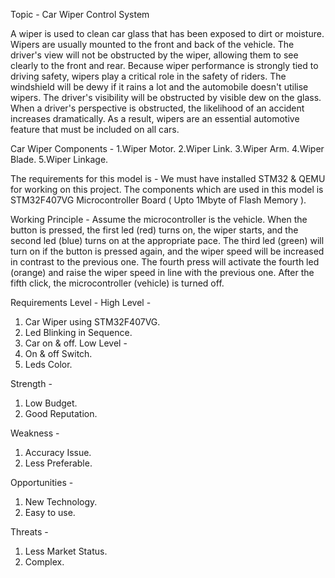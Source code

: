 Topic - Car Wiper Control System

A wiper is used to clean car glass that has been exposed to dirt or moisture. Wipers are usually mounted to the front and back of the vehicle. The driver's view will not be obstructed by the wiper, allowing them to see clearly to the front and rear.
Because wiper performance is strongly tied to driving safety, wipers play a critical role in the safety of riders. The windshield will be dewy if it rains a lot and the automobile doesn't utilise wipers. The driver's visibility will be obstructed by visible dew on the glass.
When a driver's perspective is obstructed, the likelihood of an accident increases dramatically. As a result, wipers are an essential automotive feature that must be included on all cars.

Car Wiper Components -
1.Wiper Motor.
2.Wiper Link.
3.Wiper Arm.
4.Wiper Blade.
5.Wiper Linkage.

The requirements for this model is -
We must have installed STM32 & QEMU for working on this project.
The components which are used in this model is STM32F407VG Microcontroller Board ( Upto 1Mbyte of Flash Memory ).

Working Principle - 
Assume the microcontroller is the vehicle. When the button is pressed, the first led (red) turns on, the wiper starts, and the second led (blue) turns on at the appropriate pace. The third led (green) will turn on if the button is pressed again, and the wiper speed will be increased in contrast to the previous one. The fourth press will activate the fourth led (orange) and raise the wiper speed in line with the previous one. After the fifth click, the microcontroller (vehicle) is turned off.

Requirements Level -
High Level - 
1. Car Wiper using STM32F407VG.
2. Led Blinking in Sequence.
3. Car on & off.
Low Level -
1. On & off Switch.
2. Leds Color.

Strength -
1. Low Budget.
2. Good Reputation.

Weakness -
1. Accuracy  Issue.
2. Less Preferable.

Opportunities -
1. New Technology.
2. Easy to use.

Threats -
1. Less Market Status.
2. Complex.
